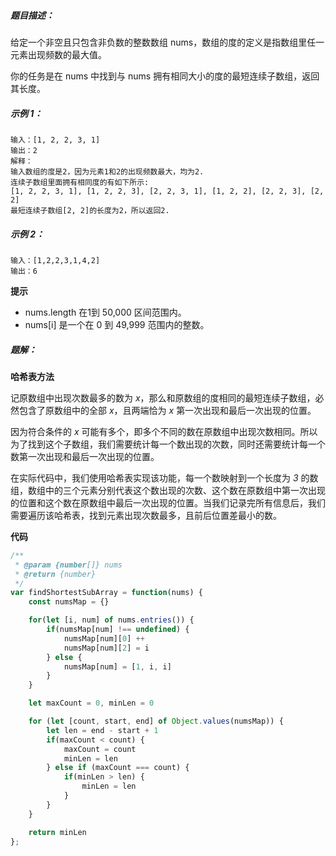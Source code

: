 ##### 题目描述：

给定一个非空且只包含非负数的整数数组 nums，数组的度的定义是指数组里任一元素出现频数的最大值。

你的任务是在 nums 中找到与 nums 拥有相同大小的度的最短连续子数组，返回其长度。

##### 示例 1：

```
输入：[1, 2, 2, 3, 1]
输出：2
解释：
输入数组的度是2，因为元素1和2的出现频数最大，均为2.
连续子数组里面拥有相同度的有如下所示:
[1, 2, 2, 3, 1], [1, 2, 2, 3], [2, 2, 3, 1], [1, 2, 2], [2, 2, 3], [2, 2]
最短连续子数组[2, 2]的长度为2，所以返回2.
```

##### 示例 2：

```
输入：[1,2,2,3,1,4,2]
输出：6
```

**提示**
- nums.length 在1到 50,000 区间范围内。
- nums[i] 是一个在 0 到 49,999 范围内的整数。

##### 题解：

**哈希表方法**

记原数组中出现次数最多的数为 *x*，那么和原数组的度相同的最短连续子数组，必然包含了原数组中的全部 *x*，且两端恰为 *x* 第一次出现和最后一次出现的位置。

因为符合条件的 *x* 可能有多个，即多个不同的数在原数组中出现次数相同。所以为了找到这个子数组，我们需要统计每一个数出现的次数，同时还需要统计每一个数第一次出现和最后一次出现的位置。

在实际代码中，我们使用哈希表实现该功能，每一个数映射到一个长度为 *3* 的数组，数组中的三个元素分别代表这个数出现的次数、这个数在原数组中第一次出现的位置和这个数在原数组中最后一次出现的位置。当我们记录完所有信息后，我们需要遍历该哈希表，找到元素出现次数最多，且前后位置差最小的数。

**代码**
```javascript
/**
 * @param {number[]} nums
 * @return {number}
 */
var findShortestSubArray = function(nums) {
    const numsMap = {}

    for(let [i, num] of nums.entries()) {
        if(numsMap[num] !== undefined) {
            numsMap[num][0] ++
            numsMap[num][2] = i
        } else {
            numsMap[num] = [1, i, i]
        }
    }

    let maxCount = 0, minLen = 0

    for (let [count, start, end] of Object.values(numsMap)) {
        let len = end - start + 1
        if(maxCount < count) {
            maxCount = count
            minLen = len
        } else if (maxCount === count) {
            if(minLen > len) {
                minLen = len
            }
        }
    }

    return minLen
};
```